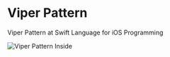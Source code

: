 # Viper Pattern
Viper Pattern at Swift Language for iOS Programming

![Viper Pattern Inside](https://user-images.githubusercontent.com/53935759/148088318-a544cbb8-3abe-4c3e-ba4a-06db57a919ee.png)
